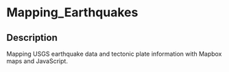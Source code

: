 # Mapping_Earthquakes

## Description

Mapping USGS earthquake data and tectonic plate information with Mapbox maps and JavaScript.